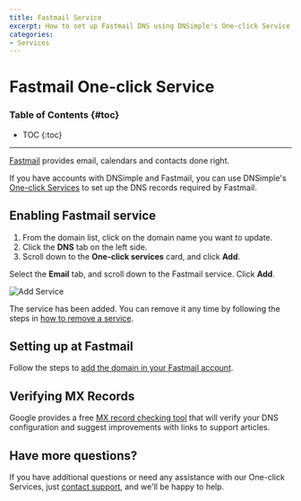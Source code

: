 ```yaml
---
title: Fastmail Service
excerpt: How to set up Fastmail DNS using DNSimple's One-click Service.
categories:
- Services
---
```


# Fastmail One-click Service

### Table of Contents {#toc}

* TOC
{:toc}

---

[Fastmail](https://www.fastmail.com) provides email, calendars and contacts done right. 

If you have accounts with DNSimple and Fastmail, you can use DNSimple's [One-click Services](/categories/services/) to set up the DNS records required by Fastmail. 

## Enabling Fastmail service

1. From the domain list, click on the domain name you want to update.
2. Click the **DNS** tab on the left side.
3. Scroll down to the **One-click services** card, and click **Add**.

<!--- needs screenshot -->

Select the **Email** tab, and scroll down to the Fastmail service. Click **Add**.

![Add Service](/files/services-fastmail.png)

The service has been added. You can remove it any time by following the steps in [how to remove a service](/articles/services/#removing-services). 

## Setting up at Fastmail

Follow the steps to [add the domain in your Fastmail account](https://www.fastmail.help/hc/en-us/articles/1500000280261).

## Verifying MX Records

Google provides a free [MX record checking tool](https://toolbox.googleapps.com/apps/checkmx) that will verify your DNS configuration and suggest improvements with links to support articles.

## Have more questions? 

If you have additional questions or need any assistance with our One-click Services, just [contact support](https://dnsimple.com/feedback), and we'll be happy to help. 
